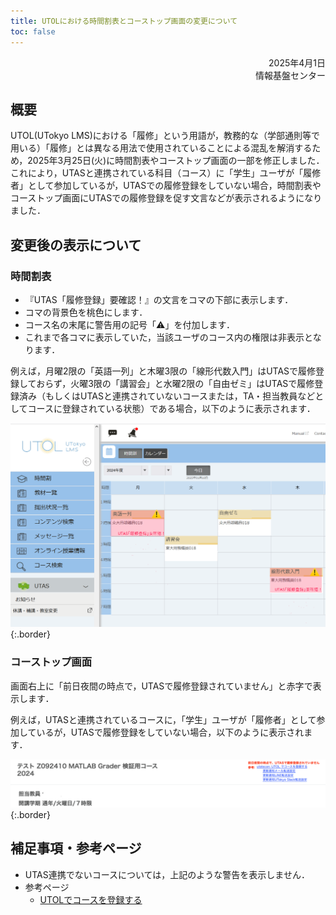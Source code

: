 ```yaml
---
title: UTOLにおける時間割表とコーストップ画面の変更について
toc: false
---
```


<div style="text-align: right;">
<span>2025年4月1日</span><br />
<span>情報基盤センター</span><br />
</div>

## 概要

UTOL(UTokyo LMS)における「履修」という用語が，教務的な（学部通則等で用いる）「履修」とは異なる用法で使用されていることによる混乱を解消するため，2025年3月25日(火)に時間割表やコーストップ画面の一部を修正しました．これにより，UTASと連携されている科目（コース）に「学生」ユーザが「履修者」として参加しているが，UTASでの履修登録をしていない場合，時間割表やコーストップ画面にUTASでの履修登録を促す文言などが表示されるようになりました．

## 変更後の表示について

### 時間割表

- 『UTAS「履修登録」要確認！』の文言をコマの下部に表示します．
- コマの背景色を桃色にします．
- コース名の末尾に警告用の記号「⚠️」を付加します．
- これまで各コマに表示していた，当該ユーザのコース内の権限は非表示となります．

例えば，月曜2限の「英語一列」と木曜3限の「線形代数入門」はUTASで履修登録しておらず，火曜3限の「講習会」と水曜2限の「自由ゼミ」はUTASで履修登録済み（もしくはUTASと連携されていないコースまたは，TA・担当教員などとしてコースに登録されている状態）である場合，以下のように表示されます．

![](timetable.png){:.border}

### コーストップ画面

画面右上に「前日夜間の時点で，UTASで履修登録されていません」と赤字で表示します．

例えば，UTASと連携されているコースに，「学生」ユーザが「履修者」として参加しているが，UTASで履修登録をしていない場合，以下のように表示されます．

![](course_top.png){:.border}

## 補足事項・参考ページ

- UTAS連携でないコースについては，上記のような警告を表示しません．
- 参考ページ
  - [UTOLでコースを登録する](/utol/students/course_registration/)
